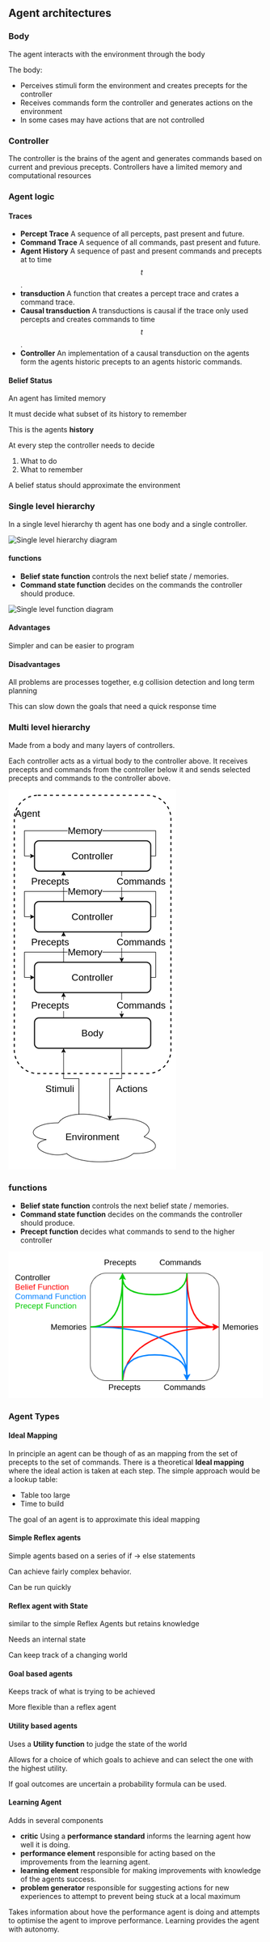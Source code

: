 ## Agent architectures 

### Body
The agent interacts with the environment through the body

The body:
* Perceives stimuli form the environment and creates precepts for the controller
* Receives commands form the controller and generates actions on the environment
* In some cases may have actions that are not controlled

### Controller
The controller is the brains of the agent and generates commands based on current and previous precepts.
Controllers have a limited memory and computational resources

### Agent logic
#### Traces
* **Percept Trace** A sequence of all percepts, past present and future.
* **Command Trace** A sequence of all commands, past present and future.
* **Agent History** A sequence of past and present commands and precepts at to time $$t$$.
* **transduction** A function that creates a percept trace and crates a command trace.
* **Causal transduction** A transductions is causal if the trace only used percepts and creates commands to time $$t$$. 
* **Controller** An implementation of a causal transduction on the agents form the agents historic precepts to an agents historic commands.

#### Belief Status
An agent has limited memory 

It must decide what subset of its history to remember

This is the agents **history**

At every step the controller needs to decide
1. What to do
2. What to remember

A belief status should approximate the environment
### Single level hierarchy
In a single level hierarchy th agent has one body and a single controller.

![Single level hierarchy diagram](/Assets/single_level_hierarchy.png)

#### functions
* **Belief state function** controls the next belief state / memories.
* **Command state function** decides on the commands the controller should produce.

![Single level function diagram](/Assets/single_level_funcitons.png)

#### Advantages
Simpler and can be easier to program

#### Disadvantages
All problems are processes together, e.g collision detection and long term planning

This can slow down the goals that need a quick response time

### Multi level hierarchy

Made from a body and many layers of controllers.

Each controller acts as a virtual body to the controller above. It receives precepts and commands from the controller below it and sends selected precepts and commands to the controller above.

![Multiple level hierarchy](Assets/multiple_level_hierarchy.png)

### functions
* **Belief state function** controls the next belief state / memories.
* **Command state function** decides on the commands the controller should produce.
* **Precept function** decides what commands to send to the higher controller

![Multi level function diagram](Assets/miltiple_level_functions.png)

### Agent Types
#### Ideal Mapping
In principle an agent can be though of as an mapping from the set of precepts to the set of commands. There is a theoretical **Ideal mapping** where the ideal action is taken at each step.
The simple approach would be a lookup table:
* Table too large
* Time to build

The goal of an agent is to approximate this ideal mapping 

#### Simple Reflex agents
Simple agents based on a series of if -> else statements

Can achieve fairly complex behavior.

Can be run quickly

#### Reflex agent with State
similar to the simple Reflex Agents but retains knowledge

Needs an internal state

Can keep track of a changing world
#### Goal based agents
Keeps track of what is trying to be achieved

More flexible than a reflex agent

#### Utility based agents

Uses a **Utility function** to judge the state of the world

Allows for a choice of which goals to achieve and can select the one with the highest utility.

If goal outcomes are uncertain a probability formula can be used.


#### Learning Agent
Adds in several components
* **critic** Using a **performance standard** informs the learning agent how well it is doing.
* **performance element** responsible for acting based on the improvements from the learning agent.
* **learning element** responsible for making improvements with knowledge of the agents success.
* **problem generator** responsible for suggesting actions for new experiences to attempt to prevent being stuck at a local maximum

Takes information about hove the performance agent is doing and attempts to optimise the agent to improve performance.
Learning provides the agent with autonomy. 
